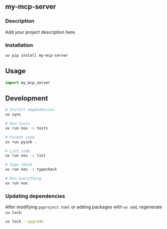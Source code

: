 ## my-mcp-server

### Description

Add your project description here.

### Installation

```bash
uv pip install my-mcp-server
```

## Usage

```python
import my_mcp_server
```

## Development

```bash
# Install dependencies
uv sync

# Run tests
uv run nox -s tests

# Format code
uv run pyink .

# Lint code
uv run nox -s lint

# Type check
uv run nox -s typecheck

# Run everything
uv run nox
```

### Updating dependencies

After modifying `pyproject.toml` or adding packages with `uv add`, regenerate
`uv.lock`:

```bash
uv lock --upgrade
```

